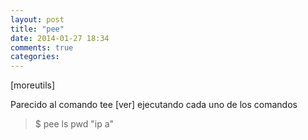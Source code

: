```yaml
---
layout: post
title: "pee"
date: 2014-01-27 18:34
comments: true
categories: 
---
```

[moreutils]

Parecido al comando tee [ver] ejecutando cada uno de los comandos

>$ pee ls pwd "ip a"

